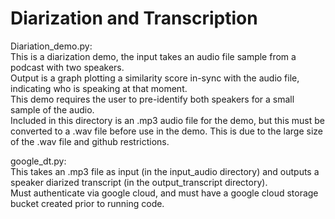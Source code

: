 # Diarization and Transcription

Diariation_demo.py:\
This is a diarization demo, the input takes an audio file sample from a podcast with two speakers.\
Output is a graph plotting a similarity score in-sync with the audio file, indicating who is speaking at that moment.\
This demo requires the user to pre-identify both speakers for a small sample of the audio.\
Included in this directory is an .mp3 audio file for the demo, but this must be converted to a .wav file before use in the demo. This is due to the large size of the .wav file and github restrictions.

google_dt.py:\
This takes an .mp3 file as input (in the input_audio directory) and outputs a speaker diarized transcript (in the output_transcript directory).\
Must authenticate via google cloud, and must have a google cloud storage bucket created prior to running code.
